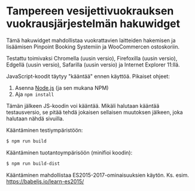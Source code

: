 # Tampereen vesijettivuokrauksen vuokrausjärjestelmän hakuwidget

Tämä hakuwidget mahdollistaa vuokrattavien laitteiden hakemisen ja lisäämisen
Pinpoint Booking Systemiin ja WooCommercen ostoskoriin.

Testattu toimivaksi Chromella (uusin versio), Firefoxilla (uusin versio),
Edgellä (uusin versio), Safarilla (uusin versio) ja Internet Explorer 11:llä.

JavaScript-koodit täytyy "kääntää" ennen käyttöä. Pikaiset ohjeet:
1. Asenna [Node.js](https://nodejs.org/) (ja sen mukana NPM)
2. Aja `npm install`

Tämän jälkeen JS-koodin voi kääntää. Mikäli halutaan kääntää testausversio, se
pitää tehdä jokaisen sellaisen muutoksen jälkeen, joka halutaan nähdä sivuilla.

Kääntäminen testiympäristöön:
```bash
$ npm run build
```

Kääntäminen tuotantoympärisöön (minifioi koodin):
```bash
$ npm run build-dist
```

Kääntäminen mahdollistaa ES2015-2017-ominaisuuksien käytön.
Ks. esim. https://babeljs.io/learn-es2015/
